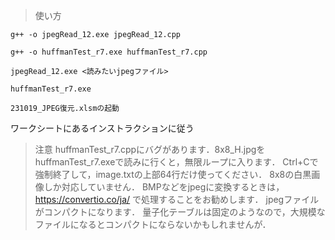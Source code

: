 > 使い方
```
g++ -o jpegRead_12.exe jpegRead_12.cpp
```
```
g++ -o huffmanTest_r7.exe huffmanTest_r7.cpp
```
```
jpegRead_12.exe <読みたいjpegファイル>
```
```
huffmanTest_r7.exe
```
```
231019_JPEG復元.xlsmの起動
```
ワークシートにあるインストラクションに従う
> 注意
huffmanTest_r7.cppにバグがあります．8x8_H.jpgをhuffmanTest_r7.exeで読みに行くと，無限ループに入ります．
Ctrl+Cで強制終了して，image.txtの上部64行だけ使ってください．
8x8の白黒画像しか対応していません．
BMPなどをjpegに変換するときは，https://convertio.co/ja/ で処理することをお勧めします．
jpegファイルがコンパクトになります．
量子化テーブルは固定のようなので，大規模なファイルになるとコンパクトにならないかもしれませんが．
